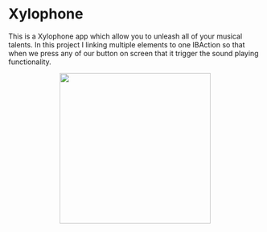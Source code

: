 # Xylophone
This is a Xylophone app which allow you to unleash all of your musical talents.
In this project I linking multiple elements to one IBAction so that when  we press any of our button on screen that it trigger the sound playing functionality. 
<p align = "center">
<img width = "300" src = "https://user-images.githubusercontent.com/67439169/86129355-d3fa6880-bae2-11ea-84e9-a903ec1a3c00.png">
</p>
